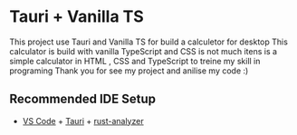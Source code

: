 # Tauri + Vanilla TS

This project use Tauri and Vanilla TS for build a calculetor for desktop 
This calculator is build with vanilla TypeScript and CSS is not much itens is a simple calculator in HTML , CSS and TypeScript to treine my skill in programing 
Thank you for see my project and anilise my code :)

## Recommended IDE Setup

- [VS Code](https://code.visualstudio.com/) + [Tauri](https://marketplace.visualstudio.com/items?itemName=tauri-apps.tauri-vscode) + [rust-analyzer](https://marketplace.visualstudio.com/items?itemName=rust-lang.rust-analyzer)

